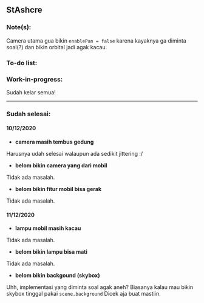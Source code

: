 ## StAshcre

### Note(s):

Camera utama gua bikin `enablePan = false` karena kayaknya ga diminta soal(?) dan bikin orbital jadi agak kacau.

### To-do list:

### Work-in-progress:

Sudah kelar semua!

---

### Sudah selesai:

#### 10/12/2020

* **camera masih tembus gedung**

Harusnya udah selesai walaupun ada sedikit jittering :/

* **belom bikin camera yang dari mobil**

Tidak ada masalah.

* **belom bikin fitur mobil bisa gerak**

Tidak ada masalah.

#### 11/12/2020

* **lampu mobil masih kacau**

Tidak ada masalah.

* **belom bikin lampu bisa mati**

Tidak ada masalah.

* **belom bikin backgound (skybox)**

Uhh, implementasi yang diminta soal agak aneh? Biasanya kalau mau bikin skybox tinggal pakai `scene.background` Dicek aja buat mastiin.
